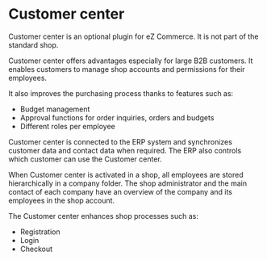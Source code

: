 # Customer center

Customer center is an optional plugin for eZ Commerce. It is not part of the standard shop. 

Customer center offers advantages especially for large B2B customers.
It enables customers to manage shop accounts and permissions for their employees.

It also improves the purchasing process thanks to features such as:

- Budget management
- Approval functions for order inquiries, orders and budgets
- Different roles per employee

Customer center is connected to the ERP system and synchronizes customer data and contact data when required.
The ERP also controls which customer can use the Customer center. 

When Customer center is activated in a shop, all employees are stored hierarchically in a company folder.
The shop administrator and the main contact of each company have an overview of the company and its employees in the shop account. 

The Customer center enhances shop processes such as:

- Registration
- Login
- Checkout
